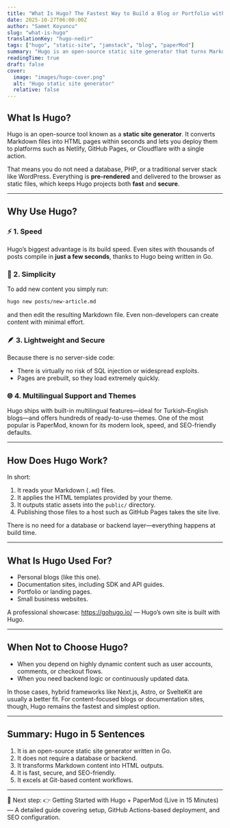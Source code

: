 ```yaml
---
title: "What Is Hugo? The Fastest Way to Build a Blog or Portfolio with a Static Site Generator"
date: 2025-10-27T06:00:00Z
author: "Samet Koyuncu"
slug: "what-is-hugo"
translationKey: "hugo-nedir"
tags: ["hugo", "static-site", "jamstack", "blog", "paperMod"]
summary: "Hugo is an open-source static site generator that turns Markdown into websites within seconds. Launch your blog, portfolio, or documentation instantly."
readingTime: true
draft: false
cover:
  image: "images/hugo-cover.png"
  alt: "Hugo static site generator"
  relative: false
---
```


## What Is Hugo?

Hugo is an open-source tool known as a **static site generator**. It converts Markdown files into HTML pages within seconds and lets you deploy them to platforms such as Netlify, GitHub Pages, or Cloudflare with a single action.

That means you do not need a database, PHP, or a traditional server stack like WordPress. Everything is **pre-rendered** and delivered to the browser as static files, which keeps Hugo projects both **fast** and **secure**.

---

## Why Use Hugo?

### ⚡️ 1. Speed

Hugo’s biggest advantage is its build speed. Even sites with thousands of posts compile in **just a few seconds**, thanks to Hugo being written in Go.

### 🧱 2. Simplicity

To add new content you simply run:

```bash
hugo new posts/new-article.md
```

and then edit the resulting Markdown file. Even non-developers can create content with minimal effort.

### 🪶 3. Lightweight and Secure

Because there is no server-side code:

- There is virtually no risk of SQL injection or widespread exploits.
- Pages are prebuilt, so they load extremely quickly.

### 🌐 4. Multilingual Support and Themes

Hugo ships with built-in multilingual features—ideal for Turkish–English blogs—and offers hundreds of ready-to-use themes. One of the most popular is PaperMod, known for its modern look, speed, and SEO-friendly defaults.

---

## How Does Hugo Work?

In short:

1. It reads your Markdown (`.md`) files.
2. It applies the HTML templates provided by your theme.
3. It outputs static assets into the `public/` directory.
4. Publishing those files to a host such as GitHub Pages takes the site live.

There is no need for a database or backend layer—everything happens at build time.

---

## What Is Hugo Used For?

- Personal blogs (like this one).
- Documentation sites, including SDK and API guides.
- Portfolio or landing pages.
- Small business websites.

A professional showcase: https://gohugo.io/ — Hugo’s own site is built with Hugo.

---

## When Not to Choose Hugo?

- When you depend on highly dynamic content such as user accounts, comments, or checkout flows.
- When you need backend logic or continuously updated data.

In those cases, hybrid frameworks like Next.js, Astro, or SvelteKit are usually a better fit. For content-focused blogs or documentation sites, though, Hugo remains the fastest and simplest option.

---

## Summary: Hugo in 5 Sentences

1. It is an open-source static site generator written in Go.
2. It does not require a database or backend.
3. It transforms Markdown content into HTML outputs.
4. It is fast, secure, and SEO-friendly.
5. It excels at Git-based content workflows.

---

📘 Next step: 👉 Getting Started with Hugo + PaperMod (Live in 15 Minutes) — A detailed guide covering setup, GitHub Actions-based deployment, and SEO configuration.
